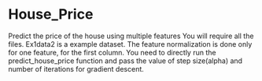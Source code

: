 # House_Price
Predict the price of the house using multiple features
You will require all the files. Ex1data2 is a example dataset. 
The feature normalization is done only for one feature, for the first column. You need to directly run the predict_house_price function and pass the value of step size(alpha) and number of iterations for gradient descent. 
